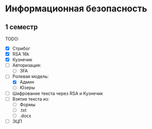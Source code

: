 # Информационная безопасность
## 1 семестр
TODO:
- [x] Стрибог
- [x] RSA 16k
- [x] Кузнечик
- [ ] Авторизация:
	- [ ] 3FA
- [ ] Ролевая модель:
	- [x] Админ
	- [ ] Юзеры
- [ ] Шифрование текста через RSA и Кузнечик
- [ ] Взятие текста из:
	- [ ] Формы
	- [ ] .txt
	- [ ] .docx
- [ ] ЭЦП
